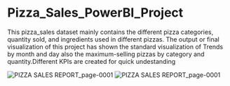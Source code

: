 # Pizza_Sales_PowerBI_Project
This pizza_sales dataset mainly contains the different pizza categories, quantity sold, and ingredients used in different pizzas. The output or final visualization of this project has shown the standard visualization of Trends by month and day also the maximum-selling pizzas by category and quantity.Different KPIs are created for quick undestanding

![PIZZA SALES REPORT_page-0001](https://github.com/sourabhkamble14/Pizza_Sales_PowerBI_Project/assets/109715452/e2127325-81a4-47e6-9783-4d73d75cbd36)
![PIZZA SALES REPORT_page-0001](https://github.com/sourabhkamble14/Pizza_Sales_PowerBI_Project/assets/109715452/a0431047-6e1b-4349-bda0-7e47daed97eb)
